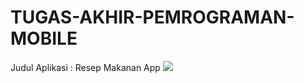# TUGAS-AKHIR-PEMROGRAMAN-MOBILE
Judul Aplikasi : Resep Makanan App
<image src="image.png"></image>

